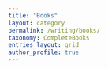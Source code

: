```yaml
---
title: "Books"
layout: category
permalink: /writing/books/
taxonomy: CompleteBooks
entries_layout: grid
author_profile: true
---
```


